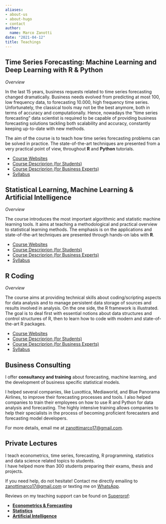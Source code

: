 ```yaml
---
aliases:
- about-us
- about-hugo
- contact
author:
  name: Marco Zanotti
date: "2021-04-12"
title: Teachings
---
```


## Time Series Forecasting: Machine Learning and Deep Learning with R & Python

*Overview*
  
In the last 15 years, business requests related to time series forecasting changed 
dramatically. Business needs evolved from predicting at most 100, low frequency 
data, to forecasting 10.000, high frequency time series. Unfortunately, the 
classical tools may not be the best anymore, both in terms of accuracy and computationally.
Hence, nowadays the “time series forecasting” data scientist is required 
to be capable of providing business forecasting solutions tackling both scalability 
and accuracy, constantly keeping up-to-date with new methods.

The aim of the course is to teach how time series forecasting problems can be solved 
in practice. The state-of-the-art techniques are presented from a very practical 
point of view, throughout **R** and **Python** tutorials.

- [Course Websites](https://marcozanotti.github.io/tsforecasting-course/)  
- [Course Descriprion (for Students)](https://marcozanotti.github.io/tsforecasting-course/general-infos/tsf_description.html)
- [Course Descriprion (for Business Experts)](https://marcozanotti.github.io/tsforecasting-course/general-infos/tsf_description_business.html)  
- [Syllabus](https://marcozanotti.github.io/tsforecasting-course/general-infos/tsf_syllabus.html)  


## Statistical Learning, Machine Learning & Artificial Intelligence

*Overview*
  
The course introduces the most important algorithmic and statistic machine 
learning tools. It aims at teaching a methodological and practical overview to 
statistical learning methods. The emphasis is on the applications and 
state-of-the-art techniques are presented through hands-on labs with **R**.  

- [Course Websites](https://marcozanotti.github.io/statlearning-course/)  
- [Course Descriprion (for Students)](https://marcozanotti.github.io/statlearning-course/general-infos/statlearn_description.html)
- [Course Descriprion (for Business Experts)](https://marcozanotti.github.io/statlearning-course/general-infos/statlearn_description_business.html)  
- [Syllabus](https://marcozanotti.github.io/statlearning-course/general-infos/statlearn_syllabus.html)  


## R Coding

*Overview*

The course aims at providing technical skills about coding/scripting
aspects for data analysis and to manage persistent data storage of
sources and results involved in analysis. On the one side, the R framework is 
illustrated. The goal is to deal first with essential notions about data 
structures and control structures of R, then to learn how to code with modern 
and state-of-the-art R packages.  

- [Course Websites](https://marcozanotti.github.io/rcoding-course/)  
- [Course Descriprion (for Students)](https://marcozanotti.github.io/rcoding-course/general-infos/rcod_description.html)
- [Course Descriprion (for Business Experts)](https://marcozanotti.github.io/rcoding-course/general-infos/rcod_description_business.html)  
- [Syllabus](https://marcozanotti.github.io/rcoding-course/general-infos/rcod_syllabus.html)   


## Business Consulting

I offer **consultancy and training** about forecasting, machine learning, 
and the development of business specific statistical models. 

I helped several companies, like Luxottica, Mediaworld, and Blue Panorama Airlines, 
to improve their forecasting processes and tools.
I also helped companies to train their employees on how to use R and Python for
data analysis and forecasting.
The highly intensive training allows companies to help their specialists in the 
process of becoming proficient forecasters and forecasting model developers.

For more details, email me at zanottimarco17@gmail.com.


## Private Lectures

I teach econometrics, time series, forecasting, R programming, statistics and 
data science related topics to students.  
I have helped more than 300 students preparing their exams, thesis and projects.  

If you need help, do not hesitate! Contact me directly emailing to 
zanottimarco17@gmail.com or texting me on 
[WhatsApp](https://api.whatsapp.com/send/?phone=393349808108).

Reviews on my teaching support can be found on [Superprof](https://www.superprof.it/):  
- **[Econometrics & Forecasting](https://www.superprof.it/lezioni-econometria-time-series-forecasting-stata-gretl-anche-inglese-docente-universitario-phd.html)**  
- **[Statistics](https://www.superprof.it/lezioni-statistica-anche-inglese-docente-universitario-phd-statistica-data-scientist.html)**  
- **[Artificial Intelligence](https://www.superprof.it/lezioni-machine-learning-deep-learning-python-anche-inglese-docente-universitario-phd-statistica.html)**  
